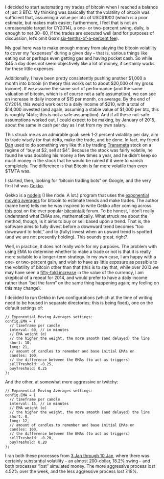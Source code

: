 I decided to start automating my trades of bitcoin when I reached a balance of just 3 BTC. My thinking was basically that the volatility of bitcoin was sufficient that, assuming a value per btc of USD$1000 (which is a poor estimate, but makes math easier; furthermore, I feel that is not an unreasonable target for CY2014), a one- or two-percent swing, daily, is enough to net $30-$60, if the trades are executed well (and for purposes of discussion, let’s omit Gox’s [six-tenths-of-a-percent fee](https://www.mtgox.com/fee-schedule)).

My goal here was to make enough money from playing the bitcoin volatility to cover my “expenses” during a given day – that is, various things like eating out or perhaps even getting gas and having pocket cash. So while $45 a day does not seem objectively like a lot of money, it certainly works for these little expenses.

Additionally, I have been pretty consistently pushing another $1,000 a month into bitcoin (in theory this works out to about $20,000 of my gross income). If we assume the same sort of performance (and the same valuation of bitcoin, which is of course not a safe assumption), we can see an increase in daily income of $15 per month, on average. By the end of CY2014, this would work out to a daily income of $210, with a total of $14,000 invested (and again, assuming a stable value of $1,000 per btc, this is roughly 14btc; this is not a safe assumption). And if all these not-safe assumptions worked out, I could expect to be making, by January of 2015, about the same in cash per day as I net from my own salary.

This struck me as an admirable goal: seek 1-2 percent volatility per day, aim to trade wisely for that delta, make the trade, and be done. In fact, my friend [Dan](http://risacher.org/blog/) used to do something very like this by trading [Transmeta](https://web.archive.org/web/20090901205919/http://www.transmeta.com/index2.html) stock on a regime of “buy at $2, sell at $4”. Because the stock was fairly volatile, he found he was doubling his money a few times a year, and he didn’t keep so much money in the stock that he would be ruined if it were to vanish completely. The difference is that Bitcoin is far more volatile than even $TMTA was.

I started, then, looking for “bitcoin trading bots” on Google, and the very first hit was [Gekko](https://github.com/askmike/gekko).

Gekko is a [nodejs](http://nodejs.org/about/) (I like node. A lot.) program that uses the [exponential moving averages](https://en.wikipedia.org/wiki/Moving_average#Exponential_moving_average) for bitcoin to estimate trends and make trades. The author (name here) tells me he was inspired to write Gekko after coming across [this post](https://bitcointalk.org/index.php?topic=60501.0) on the ever popular [bitcointalk](https://bitcointalk.org/index.php) forum. To be honest, I don’t really understand what EMAs are, mathematically. What struck me about the method, though, is it aims to buy or sell based upon a trend. That is, the software aims to fully divest before a downward trend becomes “too downward to hold,” and to (fully) invest when an upward trend is spotted (and we are not presently holding). This sounds great, right?

Well, in practice, it does not really work for my purposes. The problem with using EMA to determine whether to make a trade or not is that it is really more suitable to a longer-term strategy. In my own case, I am happy with a one- or two-percent gain, and wish to have as little exposure as possible to the volatility of bitcoin other than that (this is to say that, while over 2013 we may have seen a [fifty-fold increase](http://www.forbes.com/sites/kashmirhill/2013/12/26/how-you-should-have-spent-100-in-2013-hint-bitcoin/) in the value of the currency, I am skeptical of a repeat for 2014, and would prefer to have a daily income rather than “bet the farm” on the same thing happening again; my feeling on this may change).

I decided to run Gekko in two configurations (which at the time of writing need to be housed in separate directories; this is being fixed), one on the default settings of:

    // Exponential Moving Averages settings:
    config.EMA = { 
      // timeframe per candle
      interval: 60, // in minutes
      // EMA weight (α)
      // the higher the weight, the more smooth (and delayed) the line
      short: 10, 
      long: 21, 
      // amount of candles to remember and base initial EMAs on
      candles: 100,
      // the difference between the EMAs (to act as triggers)
      sellTreshold: -0.25,
      buyTreshold: 0.25
    };  

And the other, at somewhat more aggressive or twitchy:

    // Exponential Moving Averages settings:
    config.EMA = { 
      // timeframe per candle
      interval: 15, // in minutes
      // EMA weight (α)
      // the higher the weight, the more smooth (and delayed) the line
      short: 8, 
      long: 12, 
      // amount of candles to remember and base initial EMAs on
      candles: 100,
      // the difference between the EMAs (to act as triggers)
      sellTreshold: -0.20,
      buyTreshold: 0.20
    };  

I ran both these processes from [3 Jan through 10 Jan](http://bitcoincharts.com/charts/mtgoxUSD#rg60zczsg2014-01-03zeg2014-01-10ztgSzm1g10zm2g25zv), where there was certainly substantial volatility – an almost 200-dollar, 18.2% swing – and both processes “lost” simulated money. The more aggressive process lost 4.52% over the week, and the less aggressive process lost 7.19%. 